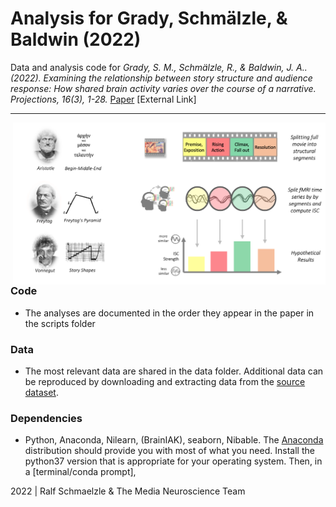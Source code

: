 Analysis for Grady, Schmälzle, & Baldwin (2022)
=============================================

Data and analysis code for *Grady, S. M., Schmälzle, R., & Baldwin, J. A.. (2022). Examining the relationship between story structure and audience response: How shared brain activity varies over the course of a narrative. Projections, 16(3), 1-28.* [Paper](http://dx.doi.org/https://doi.org/10.3167/proj.2022.160301) [External Link]



***

<img align="right" width=500px src=data/explainer_fig.png> 


### Code

-  The analyses are documented in the order they appear in the paper in the scripts folder

### Data

-   The most relevant data are shared in the data folder. Additional data can be reproduced by downloading and extracting data from the [source dataset](https://openneuro.org/datasets/ds000228/versions/1.1.0).

### Dependencies

-   Python, Anaconda, Nilearn, (BrainIAK), seaborn, Nibable. The [Anaconda](http://continuum.io/downloads) distribution should provide you with most of what you need. Install the python37 version that is appropriate for your operating system. Then, in a [terminal/conda prompt], 


2022 \| Ralf Schmaelzle & The Media Neuroscience Team
